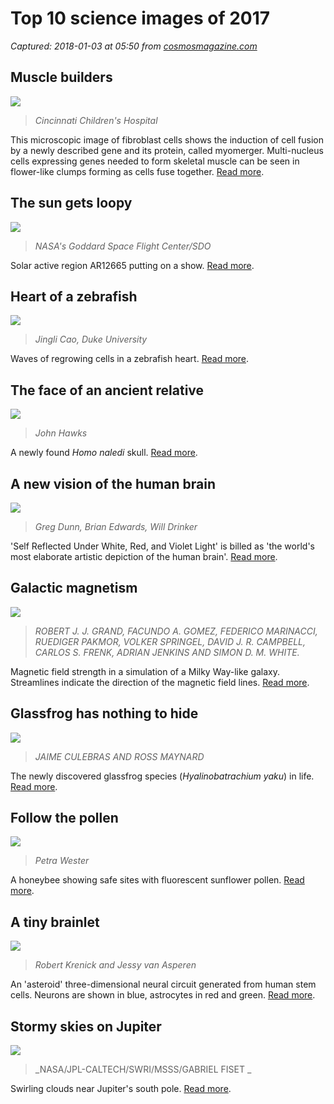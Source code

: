 # Top 10 science images of 2017

_Captured: 2018-01-03 at 05:50 from [cosmosmagazine.com](https://cosmosmagazine.com/biology/top-10-science-images-of-2017?utm_source=feedly&utm_medium=webfeeds)_

## Muscle builders 

![](https://cosmos-magazine.imgix.net/file/spina/photo/13409/170602_Fibroblast_Full.jpg?dpr=2&fit=clip&w=835)

> _Cincinnati Children's Hospital_

This microscopic image of fibroblast cells shows the induction of cell fusion by a newly described gene and its protein, called myomerger. Multi-nucleus cells expressing genes needed to form skeletal muscle can be seen in flower-like clumps forming as cells fuse together. [Read more](https://cosmosmagazine.com/biology/muscle-builders).

## The sun gets loopy 

![](https://cosmos-magazine.imgix.net/file/spina/photo/13411/170807_SunSpot_Full.jpg?dpr=2&fit=clip&w=835)

> _NASA's Goddard Space Flight Center/SDO_

Solar active region AR12665 putting on a show. [Read more](https://cosmosmagazine.com/space/the-sun-gets-loopy).

## Heart of a zebrafish 

![](https://cosmos-magazine.imgix.net/file/spina/photo/13413/170922-Heart-Full.jpg?dpr=2&fit=clip&w=835)

> _Jingli Cao, Duke University_

Waves of regrowing cells in a zebrafish heart. [Read more](https://cosmosmagazine.com/biology/regrowing-a-zebrafish-heart).

## The face of an ancient relative 

![](https://cosmos-magazine.imgix.net/file/spina/photo/13407/170510_Naledi_Full.jpg?dpr=2&fit=clip&w=835)

> _John Hawks_

A newly found _Homo naledi_ skull. [Read more](https://cosmosmagazine.com/palaeontology/looking-into-the-face-of-an-ancient-relative).

## A new vision of the human brain 

![](https://cosmos-magazine.imgix.net/file/spina/photo/13405/Brain-136745.jpg?dpr=2&fit=clip&w=835)

> _Greg Dunn, Brian Edwards, Will Drinker_

'Self Reflected Under White, Red, and Violet Light' is billed as 'the world's most elaborate artistic depiction of the human brain'. [Read more](https://cosmosmagazine.com/biology/a-striking-new-vision-of-the-human-brain).

## Galactic magnetism 

![](https://cosmos-magazine.imgix.net/file/spina/photo/13408/170612_MagneticGalaxy_Full.jpg?dpr=2&fit=clip&w=835)

> _ROBERT J. J. GRAND, FACUNDO A. GOMEZ, FEDERICO MARINACCI, RUEDIGER PAKMOR, VOLKER SPRINGEL, DAVID J. R. CAMPBELL, CARLOS S. FRENK, ADRIAN JENKINS AND SIMON D. M. WHITE._

Magnetic field strength in a simulation of a Milky Way-like galaxy. Streamlines indicate the direction of the magnetic field lines. [Read more](https://cosmosmagazine.com/physics/galactic-magnetism).

## Glassfrog has nothing to hide 

![](https://cosmos-magazine.imgix.net/file/spina/photo/13410/170531-Frog-Full.jpg?dpr=2&fit=clip&w=835)

> _JAIME CULEBRAS AND ROSS MAYNARD_

The newly discovered glassfrog species (_Hyalinobatrachium yaku_) in life. [Read more](https://cosmosmagazine.com/biology/glassfrog-has-nothing-to-hide).

## Follow the pollen 

![](https://cosmos-magazine.imgix.net/file/spina/photo/13412/170907-Bee-Full.jpg?dpr=2&fit=clip&w=835)

> _Petra Wester_

A honeybee showing safe sites with fluorescent sunflower pollen. [Read more](https://cosmosmagazine.com/biology/follow-the-pollen).

## A tiny brainlet 

![](https://cosmos-magazine.imgix.net/file/spina/photo/13414/171208-Minibrain-Full.jpg?dpr=2&fit=clip&w=835)

> _Robert Krenick and Jessy van Asperen_

An 'asteroid' three-dimensional neural circuit generated from human stem cells. Neurons are shown in blue, astrocytes in red and green. [Read more](https://cosmosmagazine.com/biology/a-tiny-brainlet).

## Stormy skies on Jupiter 

![](https://cosmos-magazine.imgix.net/file/spina/photo/13406/170509--Jupiter-Full.jpg?dpr=2&fit=clip&w=835)

> _NASA/JPL-CALTECH/SWRI/MSSS/GABRIEL FISET _

Swirling clouds near Jupiter's south pole. [Read more](https://cosmosmagazine.com/space/stormy-skies-on-jupiter).
